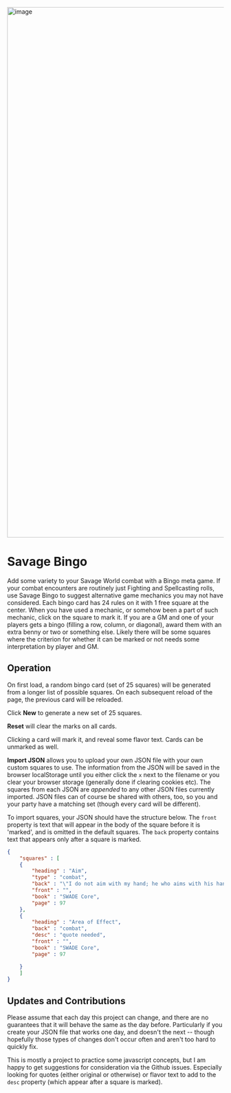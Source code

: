 <img width="1233" alt="image" src="https://user-images.githubusercontent.com/58999374/150661710-79f0324f-89e9-4f9e-8d8f-92077a63e2e8.png">


# Savage Bingo
Add some variety to your Savage World combat with a Bingo meta game.  If your combat encounters are routinely just Fighting and Spellcasting rolls, use Savage Bingo to suggest alternative game mechanics you may not have considered.  Each bingo card has 24 rules on it with 1 free square at the center.  When you have used a mechanic, or somehow been a part of such mechanic, click on the square to mark it.  If you are a GM and one of your players gets a bingo (filling a row, column, or diagonal), award them with an extra benny or two or something else.  Likely there will be some squares where the criterion for whether it can be marked or not needs some interpretation by player and GM.

## Operation
On first load, a random bingo card (set of 25 squares) will be generated from a longer list of possible squares.  On each subsequent reload of the page, the previous card will be reloaded. 

Click **New** to generate a new set of 25 squares.

**Reset** will clear the marks on all cards.

Clicking a card will mark it, and reveal some flavor text.  Cards can be unmarked as well.

**Import JSON** allows you to upload your own JSON file with your own custom squares to use.  The information from the JSON will be saved in the browser localStorage until you either click the `x` next to the filename or you clear your browser storage (generally done if clearing cookies etc).  The squares from each JSON are *appended* to any other JSON files currently imported.  JSON files can of course be shared with others, too, so you and your party have a matching set (though every card will be different).

To import squares, your JSON should have the structure below.  The `front` property is text that will appear in the body of the square before it is 'marked', and is omitted in the default squares.  The `back` property contains text that appears only after a square is marked.  

```json
{
    "squares" : [
    {
        "heading" : "Aim",
        "type" : "combat",
        "back" : "\"I do not aim with my hand; he who aims with his hand has forgotten the face of his father.  I aim with my eye.\" <br> &mdash;Roland Deschain",
        "front" : "",
        "book" : "SWADE Core",
        "page" : 97
    },
    {
        "heading" : "Area of Effect",
        "back" : "combat",
        "desc" : "quote needed",
        "front" : "",
        "book" : "SWADE Core",
        "page" : 97

    }
    ]
}
```

## Updates and Contributions
Please assume that each day this project can change, and there are no guarantees that it will behave the same as the day before.  Particularly if you create your JSON file that works one day, and doesn't the next -- though hopefully those types of changes don't occur often and aren't too hard to quickly fix.  

This is mostly a project to practice some javascript concepts, but I am happy to get suggestions for consideration via the Github issues.  Especially looking for quotes (either original or otherwise) or flavor text to add to the `desc` property (which appear after a square is marked).
